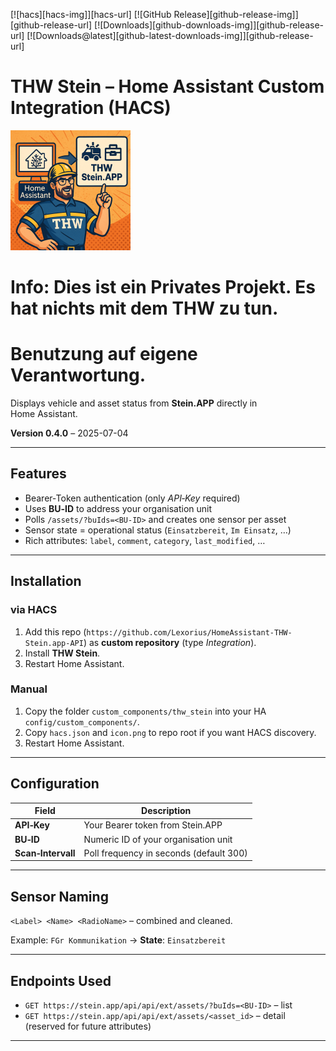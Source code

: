 
[![hacs][hacs-img]][hacs-url] [![GitHub Release][github-release-img]][github-release-url] [![Downloads][github-downloads-img]][github-release-url] [![Downloads@latest][github-latest-downloads-img]][github-release-url]



# THW Stein – Home Assistant Custom Integration (HACS)

![](icon.png)
# Info: Dies ist ein Privates Projekt. Es hat nichts mit dem THW zu tun.

# Benutzung auf eigene Verantwortung. 

Displays vehicle and asset status from **Stein.APP** directly in Home Assistant.

**Version 0.4.0** – 2025-07-04 

---

## Features
* Bearer‑Token authentication (only *API‑Key* required)
* Uses **BU‑ID** to address your organisation unit
* Polls `/assets/?buIds=<BU-ID>` and creates one sensor per asset
* Sensor state = operational status (`Einsatzbereit`, `Im Einsatz`, …)
* Rich attributes: `label`, `comment`, `category`, `last_modified`, …

---

## Installation
### via HACS
1. Add this repo (`https://github.com/Lexorius/HomeAssistant-THW-Stein.app-API`) as **custom repository** (type *Integration*).
2. Install **THW Stein**.
3. Restart Home Assistant.

### Manual
1. Copy the folder `custom_components/thw_stein` into your HA `config/custom_components/`.
2. Copy `hacs.json` and `icon.png` to repo root if you want HACS discovery.
3. Restart Home Assistant.

---

## Configuration
| Field | Description |
|-------|-------------|
| **API‑Key** | Your Bearer token from Stein.APP |
| **BU‑ID**  | Numeric ID of your organisation unit |
| **Scan‑Intervall** | Poll frequency in seconds (default 300) |

---

## Sensor Naming
`<Label> <Name> <RadioName>` – combined and cleaned.

Example: `FGr Kommunikation` → **State**: `Einsatzbereit`

---

## Endpoints Used
* `GET https://stein.app/api/api/ext/assets/?buIds=<BU-ID>` – list
* `GET https://stein.app/api/api/ext/assets/<asset_id>` – detail (reserved for future attributes)

---
